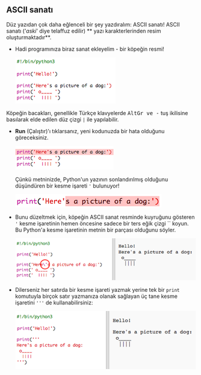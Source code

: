 ## ASCII sanatı

Düz yazıdan çok daha eğlenceli bir şey yazdıralım: ASCII sanatı! ASCII sanatı ('*aski*' diye telaffuz edilir) ** yazı karakterlerinden resim oluşturmaktadır**.

+ Hadi programınıza biraz sanat ekleyelim - bir köpeğin resmi!
    
    ![ekran görüntüsü](images/me-dog.png)

Köpeğin bacakları, genellikle Türkçe klavyelerde <kbd>AltGr ve -</kbd> tuş ikilisine basılarak elde edilen düz çizgi `|` ile yapılabilir.

+ **Run** (Çalıştır)'ı tıklarsanız, yeni kodunuzda bir hata olduğunu göreceksiniz.
    
    ![ekran görüntüsü](images/me-dog-bug.png)
    
    Çünkü metninizde, Python'un yazının sonlandırılmış olduğunu düşündüren bir kesme işareti `'` bulunuyor!
    
    ![ekran görüntüsü](images/me-dog-quote.png)

+ Bunu düzeltmek için, köpeğin ASCII sanat resminde kuyruğunu gösteren `'` kesme işaretinin hemen öncesine sadece bir ters eğik çizgi `` koyun. Bu Python'a kesme işaretinin metnin bir parçası olduğunu söyler.
    
    ![ekran görüntüsü](images/me-dog-bug-fix.png)

+ Dilerseniz her satırda bir kesme işareti yazmak yerine tek bir `print` komutuyla birçok satır yazmanıza olanak sağlayan üç tane kesme işaretini `'''` de kullanabilirsiniz:
    
    ![ekran görüntüsü](images/me-dog-triple-quote.png)